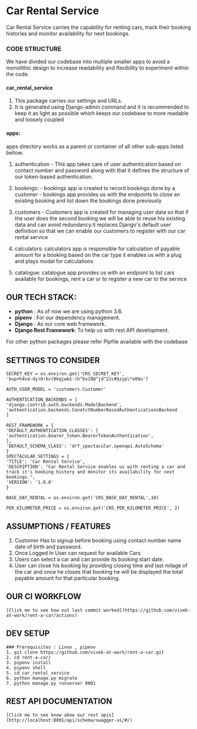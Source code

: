 # Car Rental Service

Car Rental Service carries the capability for renting cars, track their booking histories and monitor availability for next bookings.

### CODE STRUCTURE

We have divided our codebase into multiple smaller apps to avoid a monolithic design to increase readability and flexibility to experiment within the code.

#### car_rental_service

1.  This package carries our settings and URLs.
2.  It is generated using Django-admin command and it is recommended to keep it as light as possible which keeps our codebase to more readable and loosely coupled

#### apps:

apps directory works as a parent or container of all other sub-apps listed bellow.

1.  authentication - This app takes care of user authentication based on contact number and password along with that it defines the structure of our token-based authentication.

2.  bookings: - bookings app is created to record bookings done by a customer - bookings app provides us with the endpoints to close an existing booking and list down the bookings done previously

3.  customers - Customers app is created for managing user data so that if the user does the second booking we will be able to reuse his existing data and can avoid redundancy.it replaces Django's default user definition so that we can enable our customers to register with our car rental service

4.  calculators: calculators app is responsible for calculation of payable amount for a booking based on the car type it enables us with a plug and plays modal for calculations

5.  catalogue: catalogue app provides us with an endpoint to list cars available for bookings, rent a car or to register a new car to the service

## OUR TECH STACK:

- **python** : As of now we are using python 3.6.
- **pipenv** : For our dependency management.
- **Django** : As our core web framework.
- **Django Rest Framework**: To help us with rest API development.

For other python packages please refer Pipfile available with the codebase

## SETTINGS TO CONSIDER

```
SECRET_KEY = os.environ.get('CRS_SECRET_KEY',
'bup+h4vd-dy)0!kv(8kqjwbz-(h^bx19@^jd^2zc#$zyp\*o0$o')

AUTH_USER_MODEL = 'customers.Customer'

AUTHENTICATION_BACKENDS = [
'django.contrib.auth.backends.ModelBackend',
'authentication.backends.ConatctNumberBasedAuthenticationsBackend
]

REST_FRAMEWORK = {
'DEFAULT_AUTHENTICATION_CLASSES': [
'authentication.bearer_token.BearerTokenAuthentication',
],
'DEFAULT_SCHEMA_CLASS': 'drf_spectacular.openapi.AutoSchema'
}
SPECTACULAR_SETTINGS = {
'TITLE': 'Car Rental Service',
'DESCRIPTION': "Car Rental Service enables us with renting a car and track it's booking history and monitor its availability for next bookings.",
'VERSION': '1.0.0'
}

BASE_DAY_RENTAL = os.environ.get('CRS_BASE_DAY_RENTAL',10)

PER_KILOMETER_PRICE = os.environ.get('CRS_PER_KILOMETER_PRICE', 2)
```

## ASSUMPTIONS / FEATURES

1.  Customer Has to signup before booking using contact number name date of birth and password.
2.  Once Logged In User can request for available Cars
3.  Users can select a car and can provide its booking start date.
4.  User can close his booking by providing closing time and last milage of the car and once he closes that booking he will be displayed the total payable amount for that particular booking.

## OUR CI WORKFLOW

    [Click me to see how out last commit worked](https://github.com/vivek-at-work/rent-a-car/actions)

## DEV SETUP

    ### Prerequisites : Linux , pipenv
    1. git clone https://github.com/vivek-at-work/rent-a-car.git
    2. cd rent-a-car/
    3. pipenv install
    4. pipenv shell
    5. cd car_rental_service
    6. python manage.py migrate
    7. python manage.py runserver 8001

## REST API DOCUMENTATION

    [Click me to see know abow our rest apis](http://localhost:8001/api/schema/swagger-ui/#/)
